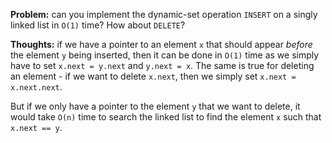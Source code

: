 **Problem:** can you implement the dynamic-set operation `INSERT` on a singly linked list in `O(1)` time? How about `DELETE`?

**Thoughts:** if we have a pointer to an element `x` that should appear *before* the element `y` being inserted, then it can be done in `O(1)` time as we simply have to set `x.next = y.next` and `y.next = x`. The same is true for deleting an element - if we want to delete `x.next`, then we simply set `x.next = x.next.next`.

But if we only have a pointer to the element `y` that we want to delete, it would take `O(n)` time to search the linked list to find the element `x` such that `x.next == y`. 